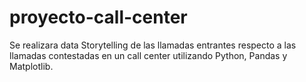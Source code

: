 # proyecto-call-center
Se realizara data Storytelling de las llamadas entrantes respecto a las llamadas contestadas en un call center utilizando Python, Pandas y Matplotlib.
